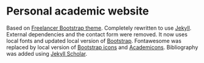 Personal academic website
=========================

Based on [Freelancer Bootstrap theme](https://startbootstrap.com/theme/freelancer). Completely rewritten to use [Jekyll](https://jekyllrb.com/). External dependencies and the contact form were removed. It now uses local fonts and updated local version of [Bootstrap](https://getbootstrap.com/). Fontawesome was replaced by local version of [Bootstrap icons](https://icons.getbootstrap.com/) and [Academicons](https://jpswalsh.github.io/academicons/). Bibliography was added using [Jekyll Scholar](https://github.com/inukshuk/jekyll-scholar).